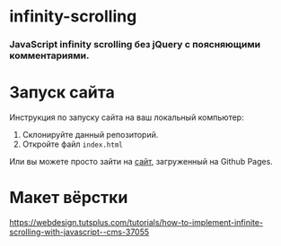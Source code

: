 # infinity-scrolling
### JavaScript infinity scrolling без jQuery с поясняющими комментариями. 

# Запуск сайта
Инструкция по запуску сайта на ваш локальный компьютер:
   1. Склонируйте данный репозиторий.
   2. Откройте файл ```index.html```
   
Или вы можете просто зайти на [сайт](evgeniywis.github.io/infinity-scrolling/), загруженный на Github Pages.
# Макет вёрстки
https://webdesign.tutsplus.com/tutorials/how-to-implement-infinite-scrolling-with-javascript--cms-37055
